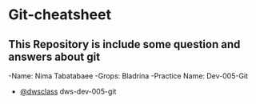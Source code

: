 # Git-cheatsheet
## This Repository is include some question and answers about git

-Name: Nima Tabatabaee
-Grops: Bladrina
-Practice Name: Dev-005-Git
- [@dwsclass](https://github.com/dwsclass) dws-dev-005-git

